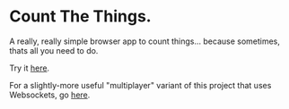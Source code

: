 # Count The Things.

A really, really simple browser app to count things... because sometimes, thats all you need to do.

Try it [here](https://mustardforbreakfast.github.io/count-the-things).

For a slightly-more useful "multiplayer" variant of this project that uses Websockets, go [here](https://github.com/MustardForBreakfast/count-the-things-multiplayer).
